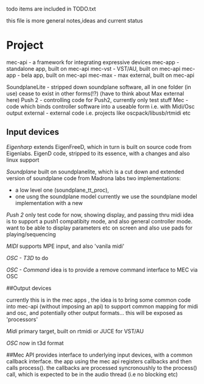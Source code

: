 todo items are included in TODO.txt

this file is more general notes,ideas and current status

# Project
mec-api - a framework for integrating expressive devices
mec-app - standalone app, built on mec-api
mec-vst - VST/AU, built on mec-api
mec-app - bela app, built on mec-api
mec-max - max external, built on mec-api

SoundplaneLite - stripped down soundplane software, all in one folder (in use)
cease to exist in other forms(!?) (have to think about Max external here)
Push 2 - controlling code for Push2, currently only test stuff
Mec - code which binds controller software into a useable form i.e. with Midi/Osc output
external - external code i.e. projects like oscpack/libusb/rtmidi etc


## Input devices

*Eigenharp*
extends  EigenFreeD, which in turn is built on source code from Eigenlabs.
EigenD code, stripped to its essence, with a changes and also linux support

*Soundplane*
built on soundplanelite, which is a cut down and extended version of soundplane code from Madrona labs
two implementations: 
- a low level one (soundplane_tt_proc), 
- one usng the soundplane model
currently we use the soundplane model implementation with a new 

*Push 2*
only test code for now, showing display, and passing thru midi
idea is to support a push1 compatibity mode, and also general controller mode.
want to be able to display parameters etc on screen and also use pads for playing/sequencing

*MIDI*
supports MPE input, and also 'vanila midi' 

*OSC - T3D*
to do

*OSC - Command*
idea is to provide a remove command interface to MEC via OSC


##Output devices

currently this is in the mec apps , the idea is to bring some common code into mec-api (without imposing an api) to support common mapping for midi and osc, and potentially other  output formats... this will be exposed as 'processors'

*Midi*
primary target, built on rtmidi or JUCE for VST/AU

*OSC*
now in t3d format


##Mec API 
provides interface to underlying input devices, with a common callback interface. the app using the mec api registers callbacks and then calls process().
the callbacks are processed syncronoushly to the process() call, which is expected to be in the audio thread (i.e no blocking etc)


